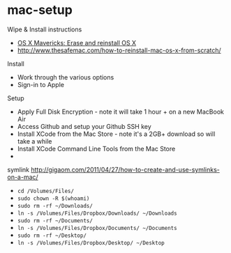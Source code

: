 mac-setup
=========

Wipe & Install instructions
* [OS X Mavericks: Erase and reinstall OS X](http://support.apple.com/kb/PH14243)
* http://www.thesafemac.com/how-to-reinstall-mac-os-x-from-scratch/

Install
* Work through the various options
* Sign-in to Apple

Setup
* Apply Full Disk Encryption - note it will take 1 hour + on a new MacBook Air
* Access Github and setup your Github SSH key
* Install XCode from the Mac Store - note it's a 2GB+ download so will take a while
* Install XCode Command Line Tools from the Mac Store
* 


symlink http://gigaom.com/2011/04/27/how-to-create-and-use-symlinks-on-a-mac/

- `cd /Volumes/Files/`
- `sudo chown -R $(whoami)`
- `sudo rm -rf ~/Downloads/`
- `ln -s /Volumes/Files/Dropbox/Downloads/ ~/Downloads`
- `sudo rm -rf ~/Documents/`
- `ln -s /Volumes/Files/Dropbox/Documents/ ~/Documents`
- `sudo rm -rf ~/Desktop/`
- `ln -s /Volumes/Files/Dropbox/Desktop/ ~/Desktop`
